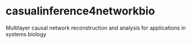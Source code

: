 # casualinference4networkbio
Multilayer causal network reconstruction and analysis for applications in systems biology 
